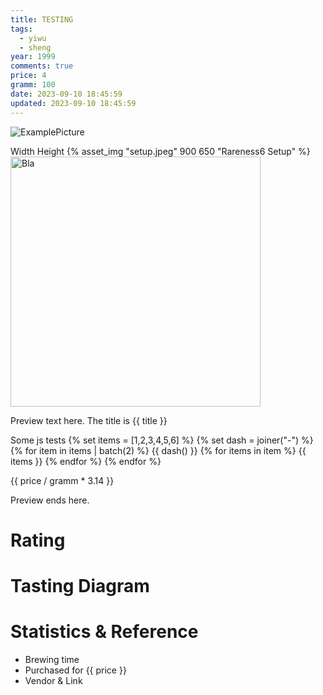 ```yaml
---
title: TESTING
tags:
  - yiwu
  - sheng
year: 1999
comments: true
price: 4
gramm: 100
date: 2023-09-10 18:45:59
updated: 2023-09-10 18:45:59
---
```


![ExamplePicture](setup.jpeg)

Width Height
{% asset_img "setup.jpeg" 900 650 "Rareness6 Setup"  %}
<img src="setup.jpeg" width="400" height="400" alt="Bla" title="bla">

Preview text here. The title is {{ title }}

Some js tests
{% set items = [1,2,3,4,5,6] %}
{% set dash = joiner("-") %}
{% for item in items | batch(2) %}
    {{ dash() }} {% for items in item %}
       {{ items }}
    {% endfor %}
{% endfor %}


{{ price / gramm * 3.14 }}

<!-- more -->

Preview ends here.

# Rating

# Tasting Diagram

# Statistics & Reference
- Brewing time
- Purchased for {{ price }}
- Vendor & Link


